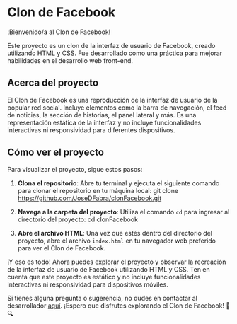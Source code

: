 # Clon de Facebook

¡Bienvenido/a al Clon de Facebook!

Este proyecto es un clon de la interfaz de usuario de Facebook, creado utilizando HTML y CSS. Fue desarrollado como una práctica para mejorar habilidades en el desarrollo web front-end.

## Acerca del proyecto

El Clon de Facebook es una reproducción de la interfaz de usuario de la popular red social. Incluye elementos como la barra de navegación, el feed de noticias, la sección de historias, el panel lateral y más. Es una representación estática de la interfaz y no incluye funcionalidades interactivas ni responsividad para diferentes dispositivos.

## Cómo ver el proyecto

Para visualizar el proyecto, sigue estos pasos:

1. **Clona el repositorio**: Abre tu terminal y ejecuta el siguiente comando para clonar el repositorio en tu máquina local:
   git clone https://github.com/JoseDFabra/clonFacebook.git

2. **Navega a la carpeta del proyecto**: Utiliza el comando `cd` para ingresar al directorio del proyecto:
cd clonFacebook

3. **Abre el archivo HTML**: Una vez que estés dentro del directorio del proyecto, abre el archivo `index.html` en tu navegador web preferido para ver el Clon de Facebook.

¡Y eso es todo! Ahora puedes explorar el proyecto y observar la recreación de la interfaz de usuario de Facebook utilizando HTML y CSS. Ten en cuenta que este proyecto es estático y no incluye funcionalidades interactivas ni responsividad para dispositivos móviles.

Si tienes alguna pregunta o sugerencia, no dudes en contactar al desarrollador [aquí](https://github.com/JoseDFabra). ¡Espero que disfrutes explorando el Clon de Facebook! 🚀🔍
